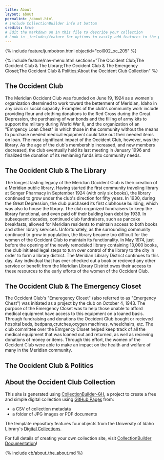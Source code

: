 ```yaml
---
title: About
layout: about
permalink: /about.html
# include CollectionBuilder info at bottom
credits: true
# Edit the markdown on in this file to describe your collection
# Look in _includes/feature for options to easily add features to the page
---
```


{% include feature/jumbotron.html objectid="col002_oc_205" %}

{% include feature/nav-menu.html sections="The Occident Club;The Occident Club & The Library;The Occident Club & The Emergency Closet;The Occident Club & Politics;About the Occident Club Collection" %}

## The Occident Club
The Meridian Occident Club was founded on June 19, 1924 as a women's organization dtermined to work toward the betterment of Meridian, Idaho in any civic or social capacity. Examples of the club's community work include providing flour and clothing donations to the Red Cross during the Great Depression, the purchasing of war bonds and the filling of army kits to support the military during World War II, and the organization of an "Emrgency Loan Chest" in which those in the community without the means to purchase needed medical equipment could take out their needed items on loan. The most significant impact of the Occident Club, however, was the library. As the age of the club's membership increased, and new members decreased, the club eventually held its last meeting in January 1996 and finalized the donation of its remianing funds into community needs.  
## The Occident Club & The Library
The longest lasting legacy of the Meridian Occident Club is their creation of a Meridian public library. Having started the first community traveling library at Songer Pharmacy in September 1924 (with only six books), the library continued to grow under the club's direction for fifty years. In 1930, during the Great Depression, the club purchased its first clubhouse building, which was also to house the library. The club organized fundraisers to keep the library functional, and even paid off their bulding loan debt by 1939. In subsequent decades, continued club fundraisers, such as pancake breakfasts, allowed for Meridian residents to maintain access to both books and other library services. Unfortunately, as the surrounding community continued to grow in population, the library became too difficult for the women of the Occident Club to maintain its functionality. In May 1974, just before the opening of the newly remodeled library containing 13,000 books, the club initiated legal steps to turn over control of the library to the city in order to form a library district. The Meridian Library District continues to this day. Any individual that has ever checked out a book or recieved any other service or benefit from the Meridian Library District owes their access to these resources to the early efforts of the women of the Occident Club.    
## The Occident Club & The Emergency Closet
The Occident Club's "Emeregency Closet" (also referred to as "Emergency Chest") was initiated as a project by the club on October 4, 1943. The purpose of the Emergency Closet was to help those unable to afford medical equipment have access to this equipment on a loaned basis. Through fundraising and donations the Occident Club bought or recieved hospital beds, bedpans,crutches,oxygen machines, wheelchairs, etc. The club committee over the Emrgency Closet helped keep track of all the medical equipment that was loaned out and returned, as well as recieving donations of money or items. Through this effort, the women of the Occident Club were able to make an impact on the health and welfare of many in the Meridian community.
## The Occident Club & Politics
## About the Occident Club Collection

This site is generated using [CollectionBuilder-GH](https://collectionbuilding.github.io/gh/), a project to create a free and simple digital collection using [GitHub Pages](https://pages.github.com/) from: 

- a CSV of collection metadata
- a folder of JPG images or PDF documents

The template repository features four objects from the University of Idaho Library's [Digital Collections](https://www.lib.uidaho.edu/digital). 

For full details of creating your own collection site, visit [CollectionBuilder Documentation](https://collectionbuilder.github.io/cb-docs/)!

<!-- IMPORTANT!!! DELETE this comment and the include below when you are finished editing this page for your collection. The include below introduces about page features. They will show up on your collection's about page until you delete it.  -->
{% include cb/about_the_about.md %} 
